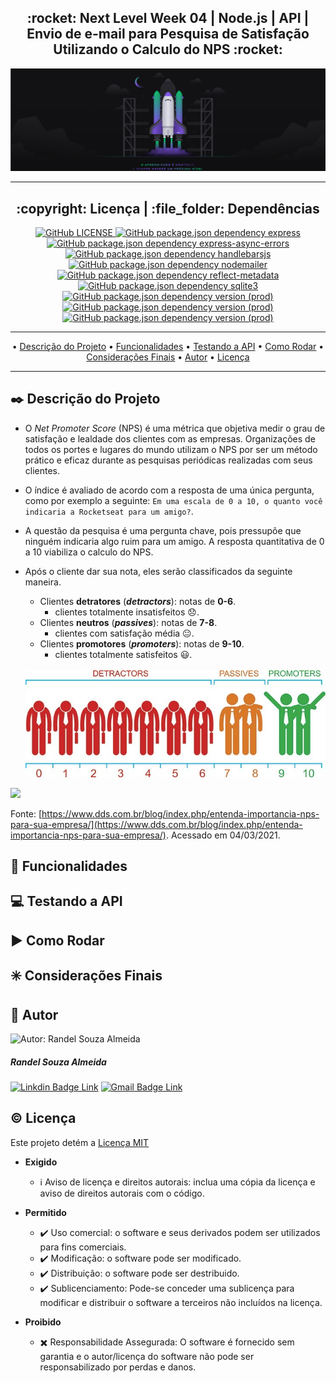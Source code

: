 <div align="center">        
    <h2><strong>:rocket: Next Level Week 04 | Node.js | API | Envio de e-mail para Pesquisa de Satisfação Utilizando o Calculo do NPS :rocket:</strong></h2>    
    <a href="https://app.rocketseat.com.br/" >
        <img src="./src/images_readme/nlw03-.png" alt="Next Level Week 04">
    </a>
</div>

___

<h2 align="center"> :copyright: Licença | :file_folder: Dependências</h2>
<p align="center">

<a href="https://github.com/RandelSouza/next-level-week-4/blob/master/LICENSE" >
    <img alt="GitHub LICENSE" src="https://img.shields.io/github/license/randelsouza/next-level-week-4?style=for-the-badge">
</a>

<a href="https://www.npmjs.com/package/express">
    <img alt="GitHub package.json dependency express" src="https://img.shields.io/github/package-json/dependency-version/randelsouza/next-level-week-4/express?style=for-the-badge">
</a>

<a href="https://www.npmjs.com/package/express-async-errors" >
<img alt="GitHub package.json dependency express-async-errors" src="https://img.shields.io/github/package-json/dependency-version/randelsouza/next-level-week-4/express-async-errors?style=for-the-badge">
</a>

<a href="https://handlebarsjs.com/" >
    <img alt="GitHub package.json dependency handlebarsjs" src="https://img.shields.io/github/package-json/dependency-version/randelsouza/next-level-week-4/handlebars?style=for-the-badge">
</a>

<a href="https://www.npmjs.com/package/nodemailer" >
    <img alt="GitHub package.json dependency nodemailer" src="https://img.shields.io/github/package-json/dependency-version/randelsouza/next-level-week-4/nodemailer?style=for-the-badge">
</a>

<a href="https://www.npmjs.com/package/reflect-metadata" >
    <img alt="GitHub package.json dependency reflect-metadata" src="https://img.shields.io/github/package-json/dependency-version/randelsouza/next-level-week-4/reflect-metadata?style=for-the-badge">
</a>    

<a href="https://www.npmjs.com/package/sqlite3" >
    <img alt="GitHub package.json dependency sqlite3" src="https://img.shields.io/github/package-json/dependency-version/randelsouza/next-level-week-4/sqlite3?style=for-the-badge">
</a>

<a href="https://www.npmjs.com/package/typeorm" >
    <img alt="GitHub package.json dependency version (prod)" src="https://img.shields.io/github/package-json/dependency-version/randelsouza/next-level-week-4/typeorm?style=for-the-badge">
</a>

<a href="https://www.npmjs.com/package/uuid" >
    <img alt="GitHub package.json dependency version (prod)" src="https://img.shields.io/github/package-json/dependency-version/randelsouza/next-level-week-4/uuid?style=for-the-badge">
</a>    

<a href="https://www.npmjs.com/package/yup" >
    <img alt="GitHub package.json dependency version (prod)" src="https://img.shields.io/github/package-json/dependency-version/randelsouza/next-level-week-4/yup?style=for-the-badge">
</a>    
</p>

---

<p align="center" >
 • <a href="#black_nib-descrição-do-projeto">Descrição do Projeto</a> •
 <a href="#nut_and_bolt-funcionalidades">Funcionalidades</a> •
 <a href="#computer-testando-a-api">Testando a API</a> • 
 <a href="#arrow_forward-como-rodar">Como Rodar</a> • 
 <a href="#eight_spoked_asterisk-considerações-finais">Considerações Finais</a> • 
 <a href="#mag_right-autor">Autor</a> • 
 <a href="#copyright-licença">Licença</a>
</p>

---

## :black_nib: Descrição do Projeto
* O *Net Promoter Score* (NPS) é uma métrica que objetiva medir o grau de satisfação e lealdade dos clientes com as empresas. Organizações de todos os portes e lugares do mundo utilizam o NPS por ser um método prático e eficaz durante as pesquisas periódicas realizadas com seus clientes.

* O índice é avaliado de acordo com a resposta de uma única pergunta, como por exemplo a seguinte: `Em uma escala de 0 a 10, o quanto você indicaria a Rocketseat para um amigo?`.

* A questão da pesquisa é uma pergunta chave, pois pressupõe que ninguém indicaria algo ruim para um amigo. A resposta quantitativa de 0 a 10 viabiliza o calculo do NPS.

* Após o cliente dar sua nota, eles serão classificados da seguinte maneira.
    - Clientes **detratores** (***detractors***): notas de **0-6**.
        - clientes totalmente insatisfeitos :disappointed:.
    - Clientes **neutros** (***passives***): notas de **7-8**.
        - clientes com satisfação média :neutral_face:.
    - Clientes **promotores** (***promoters***): notas de **9-10**.
        - clientes totalmente satisfeitos :smiley:.
    
    <br/>

    <img alt="Imagem detratores, neutros e promotores" src="./src/images_readme/NPS-1.jpg">

    <br/>

<img src="https://render.githubusercontent.com/render/math?math=e^{i %2B\pi} =x%2B1">

Fonte: [https://www.dds.com.br/blog/index.php/entenda-importancia-nps-para-sua-empresa/](https://www.dds.com.br/blog/index.php/entenda-importancia-nps-para-sua-empresa/). Acessado em 04/03/2021.

## :nut_and_bolt: Funcionalidades
## :computer: Testando a API
## :arrow_forward: Como Rodar
## :eight_spoked_asterisk: Considerações Finais
## :mag_right: Autor

<p>
<img width="100px;" height="100px;" src="https://avatars.githubusercontent.com/u/30515957?s=460&u=affdd7f0e56343addc3d37c3178e0999d51f7f8e&v=4" alt="Autor: Randel Souza Almeida">
<h5>Randel Souza Almeida</h5>
</p>

[![Linkdin Badge Link](https://img.shields.io/badge/-Randel-0077B5?style=for-the-badge&logo=linkedin&logoColor=white&link=https://www.linkedin.com/in/randelsouza/)](https://www.linkedin.com/in/randelsouza/)
[![Gmail Badge Link](https://img.shields.io/badge/-randelsouza88@gmail.com-D14836?style=for-the-badge&logo=gmail&logoColor=white&link=mailto:randelsouza88@gmail.com)](mailto:randelsouza88@gmail.com)

## :copyright: Licença
Este projeto detém a <a href="https://github.com/RandelSouza/next-level-week-4/blob/master/LICENSE">Licença MIT</a>

* **Exigido**
    - :information_source: Aviso de licença e direitos autorais: inclua uma cópia da licença e aviso de direitos 
autorais com o código.

* **Permitido**
    - :heavy_check_mark: Uso comercial: o software e seus derivados podem ser utilizados para fins comerciais.
    - :heavy_check_mark: Modificação: o software pode ser modificado.
    - :heavy_check_mark: Distribuição: o software pode ser destribuido.
    - :heavy_check_mark: Sublicenciamento: Pode-se conceder uma sublicença para modificar e distribuir o software a terceiros não incluídos na licença.

* **Proibido**
    - :heavy_multiplication_x: Responsabilidade Assegurada: O software é fornecido sem garantia e o autor/licença do software não pode ser responsabilizado por perdas e danos.